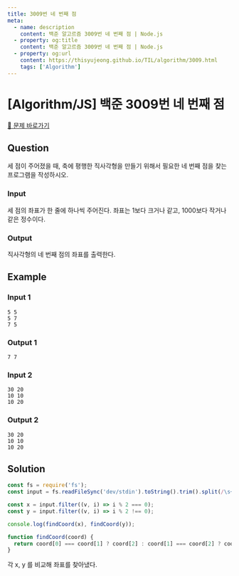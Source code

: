 ```yaml
---
title: 3009번 네 번째 점
meta:
  - name: description
    content: 백준 알고르즘 3009번 네 번째 점 | Node.js
  - property: og:title
    content: 백준 알고르즘 3009번 네 번째 점 | Node.js
  - property: og:url
    content: https://thisyujeong.github.io/TIL/algorithm/3009.html
    tags: ['Algorithm']
---
```


# [Algorithm/JS] 백준 3009번 네 번째 점

[🔗 문제 바로가기](https://www.acmicpc.net/problem/3009)

## Question

세 점이 주어졌을 때, 축에 평행한 직사각형을 만들기 위해서 필요한 네 번째 점을 찾는 프로그램을 작성하시오.

### Input

세 점의 좌표가 한 줄에 하나씩 주어진다. 좌표는 1보다 크거나 같고, 1000보다 작거나 같은 정수이다.

### Output

직사각형의 네 번째 점의 좌표를 출력한다.

## Example

### Input 1

```
5 5
5 7
7 5
```

### Output 1

```
7 7
```

### Input 2

```
30 20
10 10
10 20
```

### Output 2

```
30 20
10 10
10 20
```

## Solution

```js
const fs = require('fs');
const input = fs.readFileSync('dev/stdin').toString().trim().split(/\s+/).map(Number);

const x = input.filter((v, i) => i % 2 === 0);
const y = input.filter((v, i) => i % 2 !== 0);

console.log(findCoord(x), findCoord(y));

function findCoord(coord) {
  return coord[0] === coord[1] ? coord[2] : coord[1] === coord[2] ? coord[0] : coord[1];
}
```

각 x, y 를 비교해 좌표를 찾아냈다.
